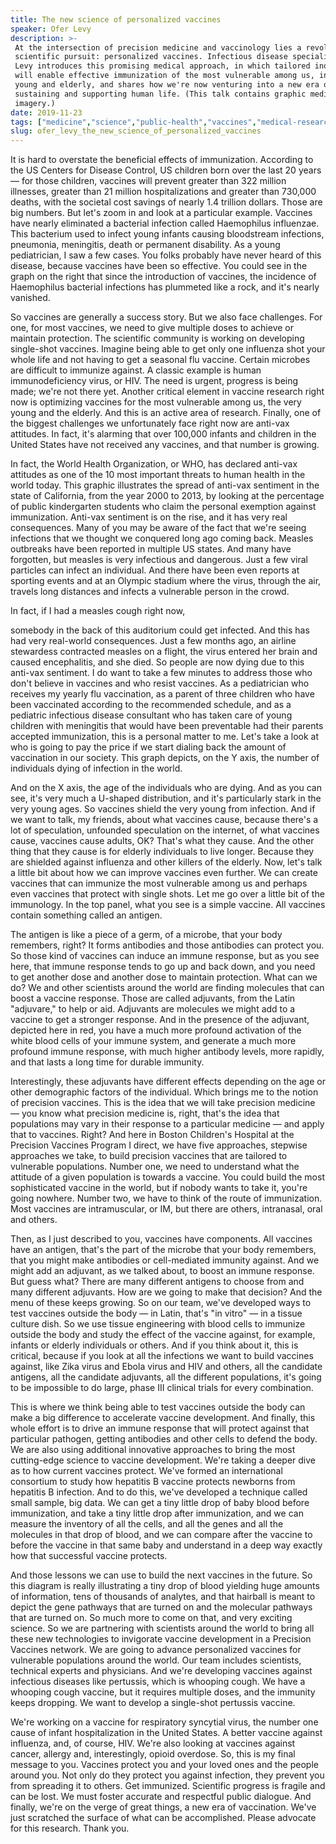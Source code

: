 ```yaml
---
title: The new science of personalized vaccines
speaker: Ofer Levy
description: >-
 At the intersection of precision medicine and vaccinology lies a revolutionary
 scientific pursuit: personalized vaccines. Infectious disease specialist Ofer
 Levy introduces this promising medical approach, in which tailored inoculations
 will enable effective immunization of the most vulnerable among us, including the
 young and elderly, and shares how we're now venturing into a new era of
 sustaining and supporting human life. (This talk contains graphic medical
 imagery.)
date: 2019-11-23
tags: ["medicine","science","public-health","vaccines","medical-research","disease","tedx"]
slug: ofer_levy_the_new_science_of_personalized_vaccines
---
```


It is hard to overstate the beneficial effects of immunization. According to the US
Centers for Disease Control, US children born over the last 20 years — for those children,
vaccines will prevent greater than 322 million illnesses, greater than 21 million
hospitalizations and greater than 730,000 deaths, with the societal cost savings of nearly
1.4 trillion dollars. Those are big numbers. But let's zoom in and look at a particular
example. Vaccines have nearly eliminated a bacterial infection called Haemophilus
influenzae. This bacterium used to infect young infants causing bloodstream infections,
pneumonia, meningitis, death or permanent disability. As a young pediatrician, I saw a few
cases. You folks probably have never heard of this disease, because vaccines have been so
effective. You could see in the graph on the right that since the introduction of
vaccines, the incidence of Haemophilus bacterial infections has plummeted like a rock, and
it's nearly vanished.

So vaccines are generally a success story. But we also face challenges. For one, for most
vaccines, we need to give multiple doses to achieve or maintain protection. The scientific
community is working on developing single-shot vaccines. Imagine being able to get only
one influenza shot your whole life and not having to get a seasonal flu vaccine. Certain
microbes are difficult to immunize against. A classic example is human immunodeficiency
virus, or HIV. The need is urgent, progress is being made; we're not there yet. Another
critical element in vaccine research right now is optimizing vaccines for the most
vulnerable among us, the very young and the elderly. And this is an active area of
research. Finally, one of the biggest challenges we unfortunately face right now are
anti-vax attitudes. In fact, it's alarming that over 100,000 infants and children in the
United States have not received any vaccines, and that number is growing.

In fact, the World Health Organization, or WHO, has declared anti-vax attitudes as one of
the 10 most important threats to human health in the world today. This graphic illustrates
the spread of anti-vax sentiment in the state of California, from the year 2000 to 2013,
by looking at the percentage of public kindergarten students who claim the personal
exemption against immunization. Anti-vax sentiment is on the rise, and it has very real
consequences. Many of you may be aware of the fact that we're seeing infections that we
thought we conquered long ago coming back. Measles outbreaks have been reported in
multiple US states. And many have forgotten, but measles is very infectious and dangerous.
Just a few viral particles can infect an individual. And there have been even reports at
sporting events and at an Olympic stadium where the virus, through the air, travels long
distances and infects a vulnerable person in the crowd.

In fact, if I had a measles cough right now,

somebody in the back of this auditorium could get infected. And this has had very
real-world consequences. Just a few months ago, an airline stewardess contracted measles
on a flight, the virus entered her brain and caused encephalitis, and she died. So people
are now dying due to this anti-vax sentiment. I do want to take a few minutes to address
those who don't believe in vaccines and who resist vaccines. As a pediatrician who
receives my yearly flu vaccination, as a parent of three children who have been vaccinated
according to the recommended schedule, and as a pediatric infectious disease consultant
who has taken care of young children with meningitis that would have been preventable had
their parents accepted immunization, this is a personal matter to me. Let's take a look at
who is going to pay the price if we start dialing back the amount of vaccination in our
society. This graph depicts, on the Y axis, the number of individuals dying of infection
in the world.

And on the X axis, the age of the individuals who are dying. And as you can see, it's very
much a U-shaped distribution, and it's particularly stark in the very young ages. So
vaccines shield the very young from infection. And if we want to talk, my friends, about
what vaccines cause, because there's a lot of speculation, unfounded speculation on the
internet, of what vaccines cause, vaccines cause adults, OK? That's what they cause. And
the other thing that they cause is for elderly individuals to live longer. Because they
are shielded against influenza and other killers of the elderly. Now, let's talk a little
bit about how we can improve vaccines even further. We can create vaccines that can
immunize the most vulnerable among us and perhaps even vaccines that protect with single
shots. Let me go over a little bit of the immunology. In the top panel, what you see is a
simple vaccine. All vaccines contain something called an antigen.

The antigen is like a piece of a germ, of a microbe, that your body remembers, right? It
forms antibodies and those antibodies can protect you. So those kind of vaccines can
induce an immune response, but as you see here, that immune response tends to go up and
back down, and you need to get another dose and another dose to maintain protection. What
can we do? We and other scientists around the world are finding molecules that can boost a
vaccine response. Those are called adjuvants, from the Latin "adjuvare," to help or aid.
Adjuvants are molecules we might add to a vaccine to get a stronger response. And in the
presence of the adjuvant, depicted here in red, you have a much more profound activation
of the white blood cells of your immune system, and generate a much more profound immune
response, with much higher antibody levels, more rapidly, and that lasts a long time for
durable immunity.

Interestingly, these adjuvants have different effects depending on the age or other
demographic factors of the individual. Which brings me to the notion of precision
vaccines. This is the idea that we will take precision medicine — you know what precision
medicine is, right, that's the idea that populations may vary in their response to a
particular medicine — and apply that to vaccines. Right? And here in Boston Children's
Hospital at the Precision Vaccines Program I direct, we have five approaches, stepwise
approaches we take, to build precision vaccines that are tailored to vulnerable
populations. Number one, we need to understand what the attitude of a given population is
towards a vaccine. You could build the most sophisticated vaccine in the world, but if
nobody wants to take it, you're going nowhere. Number two, we have to think of the route
of immunization. Most vaccines are intramuscular, or IM, but there are others, intranasal,
oral and others.

Then, as I just described to you, vaccines have components. All vaccines have an antigen,
that's the part of the microbe that your body remembers, that you might make antibodies or
cell-mediated immunity against. And we might add an adjuvant, as we talked about, to boost
an immune response. But guess what? There are many different antigens to choose from and
many different adjuvants. How are we going to make that decision? And the menu of these
keeps growing. So on our team, we've developed ways to test vaccines outside the body — in
Latin, that's "in vitro" — in a tissue culture dish. So we use tissue engineering with
blood cells to immunize outside the body and study the effect of the vaccine against, for
example, infants or elderly individuals or others. And if you think about it, this is
critical, because if you look at all the infections we want to build vaccines against,
like Zika virus and Ebola virus and HIV and others, all the candidate antigens, all the
candidate adjuvants, all the different populations, it's going to be impossible to do
large, phase III clinical trials for every combination.

This is where we think being able to test vaccines outside the body can make a big
difference to accelerate vaccine development. And finally, this whole effort is to drive an
immune response that will protect against that particular pathogen, getting antibodies and
other cells to defend the body. We are also using additional innovative approaches to
bring the most cutting-edge science to vaccine development. We're taking a deeper dive as
to how current vaccines protect. We've formed an international consortium to study how
hepatitis B vaccine protects newborns from hepatitis B infection. And to do this, we've
developed a technique called small sample, big data. We can get a tiny little drop of baby
blood before immunization, and take a tiny little drop after immunization, and we can
measure the inventory of all the cells, and all the genes and all the molecules in that
drop of blood, and we can compare after the vaccine to before the vaccine in that same
baby and understand in a deep way exactly how that successful vaccine protects.

And those lessons we can use to build the next vaccines in the future. So this diagram is
really illustrating a tiny drop of blood yielding huge amounts of information, tens of
thousands of analytes, and that hairball is meant to depict the gene pathways that are
turned on and the molecular pathways that are turned on. So much more to come on that, and
very exciting science. So we are partnering with scientists around the world to bring all
these new technologies to invigorate vaccine development in a Precision Vaccines network.
We are going to advance personalized vaccines for vulnerable populations around the world.
Our team includes scientists, technical experts and physicians. And we're developing
vaccines against infectious diseases like pertussis, which is whooping cough. We have a
whooping cough vaccine, but it requires multiple doses, and the immunity keeps dropping.
We want to develop a single-shot pertussis vaccine.

We're working on a vaccine for respiratory syncytial virus, the number one cause of infant
hospitalization in the United States. A better vaccine against influenza, and, of course,
HIV. We're also looking at vaccines against cancer, allergy and, interestingly, opioid
overdose. So, this is my final message to you. Vaccines protect you and your loved ones and
the people around you. Not only do they protect you against infection, they prevent you
from spreading it to others. Get immunized. Scientific progress is fragile and can be
lost. We must foster accurate and respectful public dialogue. And finally, we're on the
verge of great things, a new era of vaccination. We've just scratched the surface of what
can be accomplished. Please advocate for this research. Thank you.

<!--
ad_duration=3.33
comment_count=7
event="TEDxBeaconStreet"
has_talk_citation=1
intro_duration=11.82
is_subtitle_required="False"
is_talk_featured="True"
language="en"
language_swap="False"
native_language="en"
number_of_related_talks=6
number_of_speakers=1
number_of_subtitled_videos=1
number_of_tags=7
number_of_talk_download_languages=2
number_of_talk_more_resources=0
number_of_talk_recommendations=0
number_of_talks_take_actions=3
post_ad_duration=0.83
published_timestamp="2020-06-18 14:58:11"
recording_date="2019-11-23"
speaker_description="Physician and scientist"
speaker_is_published=1
speaker_name="Ofer Levy"
talk_more_resources=[]
talk_name="The new science of personalized vaccines"
talks_tags=["medicine","science","public-health","vaccines","medical-research","disease","tedx"]
url_photo_speaker="https://pe.tedcdn.com/images/ted/4e4733549de9af49c72de15adb073f64fa25152b_254x191.jpg"
url_photo_talk="https://s3.amazonaws.com/talkstar-photos/uploads/5ee2ab41-c347-41a0-ba0c-596105a95e6e/OferLevy_2019X-embed.jpg"
url_webpage="https://www.ted.com/talks/ofer_levy_the_new_science_of_personalized_vaccines"
video_type_name="TEDx Talk"
-->